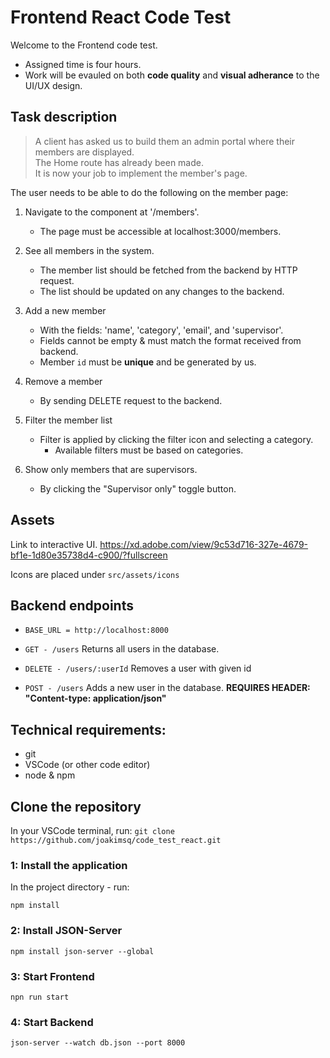 # Frontend React Code Test

Welcome to the Frontend code test.
- Assigned time is four hours.
- Work will be evauled on both **code quality** and **visual adherance** to the UI/UX design.


## Task description
> A client has asked us to build them an admin portal where their members are displayed.\
> The Home route has already been made.\
> It is now your job to implement the member's page.

The user needs to be able to do the following on the member page:

1. Navigate to the component at '/members'.
   - The page must be accessible at localhost:3000/members.

2. See all members in the system.
   - The member list should be fetched from the backend by HTTP request.
   - The list should be updated on any changes to the backend.

3. Add a new member
   - With the fields: 'name', 'category', 'email', and 'supervisor'.
   - Fields cannot be empty & must match the format received from backend.
   - Member `id` must be **unique** and be generated by us.

4. Remove a member
   - By sending DELETE request to the backend.

5. Filter the member list
   - Filter is applied by clicking the filter icon and selecting a category.
     - Available filters must be based on categories.

6. Show only members that are supervisors.
   - By clicking the "Supervisor only" toggle button.


## Assets ##

Link to interactive UI.
https://xd.adobe.com/view/9c53d716-327e-4679-bf1e-1d80e35738d4-c900/?fullscreen

Icons are placed under `src/assets/icons`



## Backend endpoints ##

* `BASE_URL = http://localhost:8000`

* `GET - /users` Returns all users in the database.

* `DELETE - /users/:userId` Removes a user with given id

* `POST - /users` Adds a new user in the database.
**REQUIRES HEADER: "Content-type: application/json"**

## Technical requirements: ##
- git
- VSCode (or other code editor)
- node & npm

## Clone the repository ##
In your VSCode terminal, run: `git clone https://github.com/joakimsq/code_test_react.git`

### 1: Install the application ###

In the project directory - run:

`npm install`

### 2: Install JSON-Server ###

`npm install json-server --global`

### 3: Start Frontend ###

`npn run start`

### 4: Start Backend ### 

`json-server --watch db.json --port 8000`
